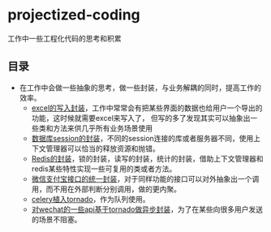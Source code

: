 # projectized-coding
工作中一些工程化代码的思考和积累

## 目录
- 在工作中会做一些抽象的思考，做一些封装，与业务解耦的同时，提高工作的效率。
    - [excel的写入封装](geeknical_excel/geek_excel_util.py)，工作中常常会有把某些界面的数据也给用户一个导出的功能，这时候就需要excel来写入了，
    但写的多了发现其实可以抽象出一些类和方法来供几乎所有业务场景使用
    - [数据库session的封装](geeknical_db/geek_db_util.py)，不同的session连接的库或者服务器不同，使用上下文管理器可以恰当的释放资源和抛错。
    - [Redis的封装](geeknical_redis/geek_redis_util.py)，锁的封装，读写的封装，统计的封装，借助上下文管理器和redis某些特性实现一些可复用的类或者方法。
    - [微信支付宝接口的统一封装](geeknical_pay/geek_pay_util.py)，对于同样功能的接口可以对外抽象出一个调用，而不用在外部判断分别调用，做的更内聚。
    - [celery植入tornado](geeknical_celery/geek_celery_task.py)，作为队列使用。
    - [对wechat的一些api基于tornado做异步封装](geeknical_wechat/geek_wechat_client.py)，为了在某些向很多用户发送的场景不阻塞。
